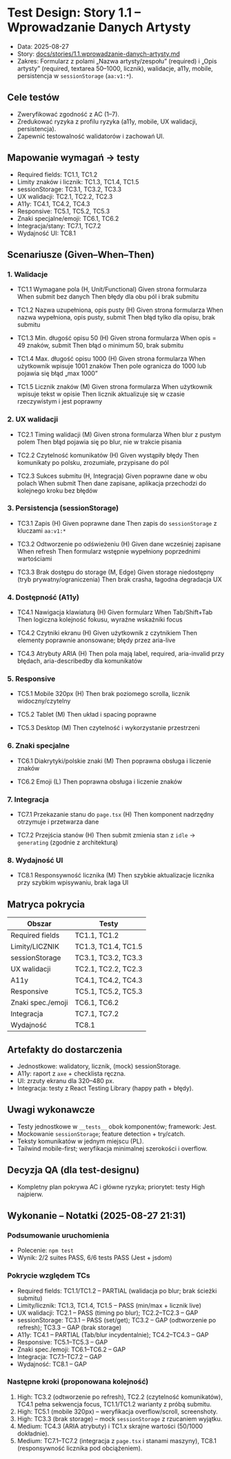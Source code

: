 <!-- Powered by BMAD™ Core -->

# Test Design: Story 1.1 – Wprowadzanie Danych Artysty

- Data: 2025-08-27
- Story: [docs/stories/1.1.wprowadzanie-danych-artysty.md](../stories/1.1.wprowadzanie-danych-artysty.md)
- Zakres: Formularz z polami „Nazwa artysty/zespołu” (required) i „Opis artysty” (required, textarea 50–1000, licznik), walidacje, a11y, mobile, persistencja w `sessionStorage` (`aa:v1:*`).

## Cele testów

- Zweryfikować zgodność z AC (1–7).
- Zredukować ryzyka z profilu ryzyka (a11y, mobile, UX walidacji, persistencja).
- Zapewnić testowalność walidatorów i zachowań UI.

## Mapowanie wymagań → testy

- Required fields: TC1.1, TC1.2
- Limity znaków i licznik: TC1.3, TC1.4, TC1.5
- sessionStorage: TC3.1, TC3.2, TC3.3
- UX walidacji: TC2.1, TC2.2, TC2.3
- A11y: TC4.1, TC4.2, TC4.3
- Responsive: TC5.1, TC5.2, TC5.3
- Znaki specjalne/emoji: TC6.1, TC6.2
- Integracja/stany: TC7.1, TC7.2
- Wydajność UI: TC8.1

## Scenariusze (Given–When–Then)

### 1. Walidacje

- TC1.1 Wymagane pola (H, Unit/Functional)
  Given strona formularza
  When submit bez danych
  Then błędy dla obu pól i brak submitu

- TC1.2 Nazwa uzupełniona, opis pusty (H)
  Given strona formularza
  When nazwa wypełniona, opis pusty, submit
  Then błąd tylko dla opisu, brak submitu

- TC1.3 Min. długość opisu 50 (H)
  Given strona formularza
  When opis = 49 znaków, submit
  Then błąd o minimum 50, brak submitu

- TC1.4 Max. długość opisu 1000 (H)
  Given strona formularza
  When użytkownik wpisuje 1001 znaków
  Then pole ogranicza do 1000 lub pojawia się błąd „max 1000”

- TC1.5 Licznik znaków (M)
  Given strona formularza
  When użytkownik wpisuje tekst w opisie
  Then licznik aktualizuje się w czasie rzeczywistym i jest poprawny

### 2. UX walidacji

- TC2.1 Timing walidacji (M)
  Given strona formularza
  When blur z pustym polem
  Then błąd pojawia się po blur, nie w trakcie pisania

- TC2.2 Czytelność komunikatów (H)
  Given wystąpiły błędy
  Then komunikaty po polsku, zrozumiałe, przypisane do pól

- TC2.3 Sukces submitu (H, Integracja)
  Given poprawne dane w obu polach
  When submit
  Then dane zapisane, aplikacja przechodzi do kolejnego kroku bez błędów

### 3. Persistencja (sessionStorage)

- TC3.1 Zapis (H)
  Given poprawne dane
  Then zapis do `sessionStorage` z kluczami `aa:v1:*`

- TC3.2 Odtworzenie po odświeżeniu (H)
  Given dane wcześniej zapisane
  When refresh
  Then formularz wstępnie wypełniony poprzednimi wartościami

- TC3.3 Brak dostępu do storage (M, Edge)
  Given storage niedostępny (tryb prywatny/ograniczenia)
  Then brak crasha, łagodna degradacja UX

### 4. Dostępność (A11y)

- TC4.1 Nawigacja klawiaturą (H)
  Given formularz
  When Tab/Shift+Tab
  Then logiczna kolejność fokusu, wyraźne wskaźniki focus

- TC4.2 Czytniki ekranu (H)
  Given użytkownik z czytnikiem
  Then elementy poprawnie anonsowane; błędy przez aria-live

- TC4.3 Atrybuty ARIA (H)
  Then pola mają label, required, aria-invalid przy błędach, aria-describedby dla komunikatów

### 5. Responsive

- TC5.1 Mobile 320px (H)
  Then brak poziomego scrolla, licznik widoczny/czytelny

- TC5.2 Tablet (M)
  Then układ i spacing poprawne

- TC5.3 Desktop (M)
  Then czytelność i wykorzystanie przestrzeni

### 6. Znaki specjalne

- TC6.1 Diakrytyki/polskie znaki (M)
  Then poprawna obsługa i liczenie znaków

- TC6.2 Emoji (L)
  Then poprawna obsługa i liczenie znaków

### 7. Integracja

- TC7.1 Przekazanie stanu do `page.tsx` (H)
  Then komponent nadrzędny otrzymuje i przetwarza dane

- TC7.2 Przejścia stanów (H)
  Then submit zmienia stan z `idle` → `generating` (zgodnie z architekturą)

### 8. Wydajność UI

- TC8.1 Responsywność licznika (M)
  Then szybkie aktualizacje licznika przy szybkim wpisywaniu, brak laga UI

## Matryca pokrycia

| Obszar            | Testy               |
| ----------------- | ------------------- |
| Required fields   | TC1.1, TC1.2        |
| Limity/LICZNIK    | TC1.3, TC1.4, TC1.5 |
| sessionStorage    | TC3.1, TC3.2, TC3.3 |
| UX walidacji      | TC2.1, TC2.2, TC2.3 |
| A11y              | TC4.1, TC4.2, TC4.3 |
| Responsive        | TC5.1, TC5.2, TC5.3 |
| Znaki spec./emoji | TC6.1, TC6.2        |
| Integracja        | TC7.1, TC7.2        |
| Wydajność         | TC8.1               |

## Artefakty do dostarczenia

- Jednostkowe: walidatory, licznik, (mock) sessionStorage.
- A11y: raport z `axe` + checklista ręczna.
- UI: zrzuty ekranu dla 320–480 px.
- Integracja: testy z React Testing Library (happy path + błędy).

## Uwagi wykonawcze

- Testy jednostkowe w `__tests__` obok komponentów; framework: Jest.
- Mockowanie `sessionStorage`; feature detection + try/catch.
- Teksty komunikatów w jednym miejscu (PL).
- Tailwind mobile-first; weryfikacja minimalnej szerokości i overflow.

## Decyzja QA (dla test-designu)

- Kompletny plan pokrywa AC i główne ryzyka; priorytet: testy High najpierw.

## Wykonanie – Notatki (2025-08-27 21:31)

### Podsumowanie uruchomienia
- Polecenie: `npm test`
- Wynik: 2/2 suites PASS, 6/6 tests PASS (Jest + jsdom)

### Pokrycie względem TCs
- Required fields: TC1.1/TC1.2 – PARTIAL (walidacja po blur; brak ścieżki submitu)
- Limity/licznik: TC1.3, TC1.4, TC1.5 – PASS (min/max + licznik live)
- UX walidacji: TC2.1 – PASS (timing po blur); TC2.2–TC2.3 – GAP
- sessionStorage: TC3.1 – PASS (set/get); TC3.2 – GAP (odtworzenie po refresh); TC3.3 – GAP (brak storage)
- A11y: TC4.1 – PARTIAL (Tab/blur incydentalnie); TC4.2–TC4.3 – GAP
- Responsive: TC5.1–TC5.3 – GAP
- Znaki spec./emoji: TC6.1–TC6.2 – GAP
- Integracja: TC7.1–TC7.2 – GAP
- Wydajność: TC8.1 – GAP

### Następne kroki (proponowana kolejność)
1) High: TC3.2 (odtworzenie po refresh), TC2.2 (czytelność komunikatów), TC4.1 pełna sekwencja focus, TC1.1/TC1.2 warianty z próbą submitu.
2) High: TC5.1 (mobile 320px) – weryfikacja overflow/scroll, screenshoty.
3) High: TC3.3 (brak storage) – mock `sessionStorage` z rzucaniem wyjątku.
4) Medium: TC4.3 (ARIA atrybuty) i TC1.x skrajne wartości (50/1000 dokładnie).
5) Medium: TC7.1–TC7.2 (integracja z `page.tsx` i stanami maszyny), TC8.1 (responsywność licznika pod obciążeniem).
